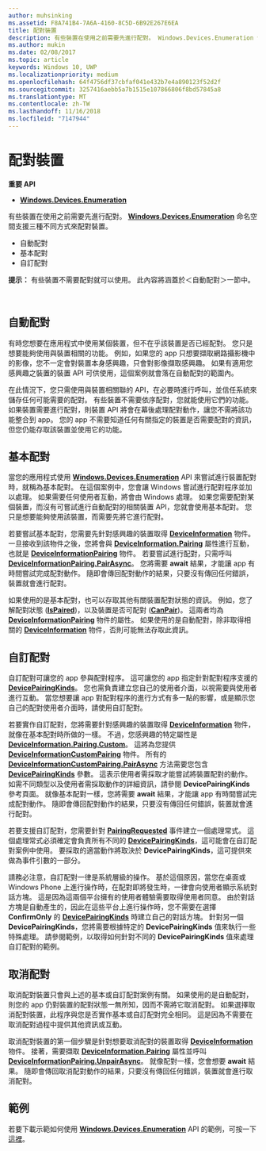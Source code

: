 ```yaml
---
author: muhsinking
ms.assetid: F8A741B4-7A6A-4160-8C5D-6B92E267E6EA
title: 配對裝置
description: 有些裝置在使用之前需要先進行配對。 Windows.Devices.Enumeration 命名空間支援三種不同方式來配對裝置。
ms.author: mukin
ms.date: 02/08/2017
ms.topic: article
keywords: Windows 10, UWP
ms.localizationpriority: medium
ms.openlocfilehash: 64f4756df37cbfaf041e432b7e4a890123f52d2f
ms.sourcegitcommit: 3257416aebb5a7b1515e107866806f8bd57845a8
ms.translationtype: MT
ms.contentlocale: zh-TW
ms.lasthandoff: 11/16/2018
ms.locfileid: "7147944"
---
```

# <a name="pair-devices"></a>配對裝置



**重要 API**

- [**Windows.Devices.Enumeration**](https://docs.microsoft.com/en-us/uwp/api/Windows.Devices.Enumeration)

有些裝置在使用之前需要先進行配對。 [**Windows.Devices.Enumeration**](https://msdn.microsoft.com/library/windows/apps/BR225459) 命名空間支援三種不同方式來配對裝置。

-   自動配對
-   基本配對
-   自訂配對

**提示：** 有些裝置不需要配對就可以使用。 此內容將涵蓋於＜自動配對＞一節中。

 

## <a name="automatic-pairing"></a>自動配對


有時您想要在應用程式中使用某個裝置，但不在乎該裝置是否已經配對。 您只是想要能夠使用與裝置相關的功能。 例如，如果您的 app 只想要擷取網路攝影機中的影像，您不一定會對裝置本身感興趣，只會對影像擷取感興趣。 如果有適用您感興趣之裝置的裝置 API 可供使用，這個案例就會落在自動配對的範圍內。

在此情況下，您只需使用與裝置相關聯的 API，在必要時進行呼叫，並信任系統來儲存任何可能需要的配對。 有些裝置不需要依序配對，您就能使用它們的功能。 如果裝置需要進行配對，則裝置 API 將會在幕後處理配對動作，讓您不需將該功能整合到 app。 您的 app 不需要知道任何有關指定的裝置是否需要配對的資訊，但您仍能存取該裝置並使用它的功能。

## <a name="basic-pairing"></a>基本配對


當您的應用程式使用 [**Windows.Devices.Enumeration**](https://msdn.microsoft.com/library/windows/apps/BR225459) API 來嘗試進行裝置配對時，就稱為基本配對。 在這個案例中，您會讓 Windows 嘗試進行配對程序並加以處理。 如果需要任何使用者互動，將會由 Windows 處理。 如果您需要配對某個裝置，而沒有可嘗試進行自動配對的相關裝置 API，您就會使用基本配對。 您只是想要能夠使用該裝置，而需要先將它進行配對。

若要嘗試基本配對，您需要先針對感興趣的裝置取得 [**DeviceInformation**](https://msdn.microsoft.com/library/windows/apps/BR225393) 物件。 一旦接收到該物件之後，您將會與 [**DeviceInformation.Pairing**](https://msdn.microsoft.com/library/windows/apps/windows.devices.enumeration.deviceinformation.pairing.aspx) 屬性進行互動，也就是 [**DeviceInformationPairing**](https://msdn.microsoft.com/library/windows/apps/windows.devices.enumeration.deviceinformation.pairing.aspx) 物件。 若要嘗試進行配對，只需呼叫 [**DeviceInformationPairing.PairAsync**](https://msdn.microsoft.com/library/windows/apps/mt608800)。 您將需要 **await** 結果，才能讓 app 有時間嘗試完成配對動作。 隨即會傳回配對動作的結果，只要沒有傳回任何錯誤，裝置就會進行配對。

如果使用的是基本配對，也可以存取其他有關裝置配對狀態的資訊。 例如，您了解配對狀態 ([**IsPaired**](https://docs.microsoft.com/en-us/uwp/api/Windows.Devices.Enumeration.DeviceInformationPairing.IsPaired))，以及裝置是否可配對 ([**CanPair**](https://docs.microsoft.com/en-us/uwp/api/Windows.Devices.Enumeration.DeviceInformationPairing.CanPair))。 這兩者均為 [**DeviceInformationPairing**](https://msdn.microsoft.com/library/windows/apps/windows.devices.enumeration.deviceinformation.pairing.aspx) 物件的屬性。 如果使用的是自動配對，除非取得相關的 [**DeviceInformation**](https://msdn.microsoft.com/library/windows/apps/BR225393) 物件，否則可能無法存取此資訊。

## <a name="custom-pairing"></a>自訂配對


自訂配對可讓您的 app 參與配對程序。 這可讓您的 app 指定針對配對程序支援的 [**DevicePairingKinds**](https://msdn.microsoft.com/library/windows/apps/Mt608808)。 您也需負責建立您自己的使用者介面，以視需要與使用者進行互動。 當您想要讓 app 對配對程序的進行方式有多一點的影響，或是顯示您自己的配對使用者介面時，請使用自訂配對。

若要實作自訂配對，您將需要針對感興趣的裝置取得 [**DeviceInformation**](https://msdn.microsoft.com/library/windows/apps/BR225393) 物件，就像在基本配對時所做的一樣。 不過，您感興趣的特定屬性是 [**DeviceInformation.Pairing.Custom**](https://msdn.microsoft.com/library/windows/apps/windows.devices.enumeration.deviceinformationpairing.custom.aspx)。 這將為您提供 [**DeviceInformationCustomPairing**](https://msdn.microsoft.com/library/windows/apps/windows.devices.enumeration.deviceinformationcustompairing.aspx) 物件。 所有的 [**DeviceInformationCustomPairing.PairAsync**](https://msdn.microsoft.com/library/windows/apps/windows.devices.enumeration.deviceinformationcustompairing.pairasync.aspx) 方法需要您包含 [**DevicePairingKinds**](https://msdn.microsoft.com/library/windows/apps/Mt608808) 參數。 這表示使用者需採取才能嘗試將裝置配對的動作。 如需不同類型以及使用者需採取動作的詳細資訊，請參閱 **DevicePairingKinds** 參考頁面。 就像基本配對一樣，您將需要 **await** 結果，才能讓 app 有時間嘗試完成配對動作。 隨即會傳回配對動作的結果，只要沒有傳回任何錯誤，裝置就會進行配對。

若要支援自訂配對，您需要針對 [**PairingRequested**](https://msdn.microsoft.com/library/windows/apps/windows.devices.enumeration.deviceinformationcustompairing.pairingrequested.aspx) 事件建立一個處理常式。 這個處理常式必須確定會負責所有不同的 [**DevicePairingKinds**](https://msdn.microsoft.com/library/windows/apps/Mt608808)，這可能會在自訂配對案例中使用。 要採取的適當動作將取決於 **DevicePairingKinds**，這可提供來做為事件引數的一部分。

請務必注意，自訂配對一律是系統層級的操作。 基於這個原因，當您在桌面或 Windows Phone 上進行操作時，在配對即將發生時，一律會向使用者顯示系統對話方塊。 這是因為這兩個平台擁有的使用者體驗需要取得使用者同意。 由於對話方塊是自動產生的，因此在這些平台上進行操作時，您不需要在選擇 **ConfirmOnly** 的 [**DevicePairingKinds**](https://msdn.microsoft.com/library/windows/apps/Mt608808) 時建立自己的對話方塊。 針對另一個 **DevicePairingKinds**，您將需要根據特定的 **DevicePairingKinds** 值來執行一些特殊處理。 請參閱範例，以取得如何針對不同的 **DevicePairingKinds** 值來處理自訂配對的範例。

## <a name="unpairing"></a>取消配對


取消配對裝置只會與上述的基本或自訂配對案例有關。 如果使用的是自動配對，則您的 app 仍對裝置的配對狀態一無所知，因而不需將它取消配對。 如果選擇取消配對裝置，此程序與您是否實作基本或自訂配對完全相同。 這是因為不需要在取消配對過程中提供其他資訊或互動。

取消配對裝置的第一個步驟是針對想要取消配對的裝置取得 [**DeviceInformation**](https://msdn.microsoft.com/library/windows/apps/BR225393) 物件。 接著，需要擷取 [**DeviceInformation.Pairing**](https://msdn.microsoft.com/library/windows/apps/windows.devices.enumeration.deviceinformation.pairing.aspx) 屬性並呼叫 [**DeviceInformationPairing.UnpairAsync**](https://msdn.microsoft.com/library/windows/apps/windows.devices.enumeration.deviceinformationpairing.unpairasync)。 就像配對一樣，您會想要 **await** 結果。 隨即會傳回取消配對動作的結果，只要沒有傳回任何錯誤，裝置就會進行取消配對。

## <a name="sample"></a>範例


若要下載示範如何使用 [**Windows.Devices.Enumeration**](https://msdn.microsoft.com/library/windows/apps/BR225459) API 的範例，可按一下[這裡](http://go.microsoft.com/fwlink/?LinkID=620536)。

 

 
